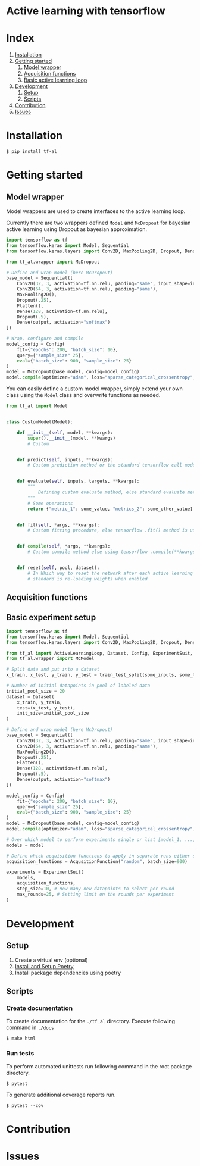 
# Active learning with tensorflow


# Index

1. [Installation](#Installation)
2. [Getting started](#Getting-started)
    1. [Model wrapper](#Model-wrapper)
    2. [Acquisition functions](#Acquisition-functions)
    1. [Basic active learning loop](#Basic-active-learning-loop)
3. [Development](#Development)
    1. [Setup](#Setup)
    2. [Scripts](#Scripts)
4. [Contribution](#Contribution)
5. [Issues](#Issues)



# Installation


```shell
$ pip install tf-al
```


# Getting started




## Model wrapper

Model wrappers are used to create interfaces to the active learning loop. 

Currently there are two wrappers defined `Model` and `McDropout` for bayesian active learning using Dropout as bayesian approximation.

```python
import tensorflow as tf
from tensorflow.keras import Model, Sequential
from tensorflow.keras.layers import Conv2D, MaxPooling2D, Dropout, Dense, Input, Flatten

from tf_al.wrapper import McDropout

# Define and wrap model (here McDropout)
base_model = Sequential([
    Conv2D(32, 3, activation=tf.nn.relu, padding="same", input_shape=input_shape),
    Conv2D(64, 3, activation=tf.nn.relu, padding="same"),
    MaxPooling2D(),
    Dropout(.25),
    Flatten(),
    Dense(128, activation=tf.nn.relu),
    Dropout(.5),
    Dense(output, activation="softmax")        
])

# Wrap, configure and compile
model_config = Config(
    fit={"epochs": 200, "batch_size": 10},
    query={"sample_size" 25},
    eval={"batch_size": 900, "sample_size": 25}
)
model = McDropout(base_model, config=model_config)
model.compile(optimizer="adam", loss="sparse_categorical_crossentropy", metrics=[keras.metrics.SparseCategoricalAccuracy()])
```

You can easily define a custom model wrapper, simply extend your own class using the `Model` class and 
overwrite functions as needed. 

```python
from tf_al import Model


class CustomModel(Model):

    def __init__(self, model, **kwargs):
        super().__init__(model, **kwargs)
        # Custom 


    def predict(self, inputs, **kwargs):
        # Custom prediction method or the standard tensorflow call model(inputs)


    def evaluate(self, inputs, targets, **kwargs):
        """
            Defining custom evaluate method, else standard evaluate method of tensorflow used.
        """
        # Some operations
        return {"metric_1": some_value, "metrics_2": some_other_value}


    def fit(self, *args, **kwargs):
        # Custom fitting procedure, else tensorflow .fit() method is used. 


    def compile(self, *args, **kwargs):
        # Custom compile method else using tensorflow .compile(**kwargs)


    def reset(self, pool, dataset):
        # In Which way to reset the network after each active learning round
        # standard is re-loading weights when enabled
```


## Acquisition functions



## Basic experiment setup

```python
import tensorflow as tf
from tensorflow.keras import Model, Sequential
from tensorflow.keras.layers import Conv2D, MaxPooling2D, Dropout, Dense, Input, Flatten

from tf_al import ActiveLearningLoop, Dataset, Config, ExperimentSuit, AcquisitionFunction
from tf_al.wrapper import McModel

# Split data and put into a dataset
x_train, x_test, y_train, y_test = train_test_split(some_inputs, some_targets, test_size=test_set_size)

# Number of initial datapoints in pool of labeled data
initial_pool_size = 20 
dataset = Dataset(
    x_train, y_train,
    test=(x_test, y_test),
    init_size=initial_pool_size
)

# Define and wrap model (here McDropout)
base_model = Sequential([
    Conv2D(32, 3, activation=tf.nn.relu, padding="same", input_shape=input_shape),
    Conv2D(64, 3, activation=tf.nn.relu, padding="same"),
    MaxPooling2D(),
    Dropout(.25),
    Flatten(),
    Dense(128, activation=tf.nn.relu),
    Dropout(.5),
    Dense(output, activation="softmax")        
])

model_config = Config(
    fit={"epochs": 200, "batch_size": 10},
    query={"sample_size" 25},
    eval={"batch_size": 900, "sample_size": 25}
)
model = McDropout(base_model, config=model_config)
model.compile(optimizer="adam", loss="sparse_categorical_crossentropy", metrics=[keras.metrics.SparseCategoricalAccuracy()])

# Over which model to perform experiments single or list [model_1, ..., model_n]
models = model

# Define which acquisition functions to apply in separate runs either single one or a list [acquisition_1, ...] 
acquisition_functions = AcqusitionFunction("random", batch_size=900)

experiments = ExperimentSuit(
    models,
    acquisition_functions,
    step_size=10, # How many new datapoints to select per round
    max_rounds=25, # Setting limit on the rounds per experiment
)

```


# Development

## Setup

1. Create a virtual env (optional)
2. [Install and Setup Poetry](https://python-poetry.org/docs/#installation)
3. Install package dependencies using poetry


## Scripts

### Create documentation

To create documentation for the `./tf_al` directory. Execute following command
in `./docs`

```shell
$ make html
```

### Run tests

To perform automated unittests run following command in the root package directory.

```shell
$ pytest
```

To generate additional coverage reports run.

```shell
$ pytest --cov
```



# Contribution


# Issues